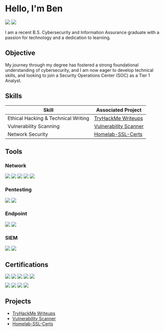# Hello, I'm Ben
<a href="https://www.linkedin.com/in/ben-werner1/"><img src="https://img.shields.io/badge/-LinkedIn-0072b1?&style=for-the-badge&logo=linkedin&logoColor=white" /></a>
<a href="https://tryhackme.com/p/ZephyrEx" target="_blank"><img src="https://img.shields.io/badge/-TryHackMe-003366?&style=for-the-badge&logo=TryHackMe&logoColor=white" /></a>

I am a recent B.S. Cybersecurity and Information Assurance graduate with a passion for technology and a dedication to learning.

## Objective

My journey through my degree has fostered a strong foundational understanding of cybersecurity, and I am now eager to develop technical skills, and looking to join a Security Operations Center (SOC) as a Tier 1 Analyst.

## Skills
| Skill                                         | Associated Project         |
|-----------------------------------------------|----------------------------|
| Ethical Hacking & Technical Writing        | <a href="https://github.com/Zephyr-C2/TryHackMe-Writeups">TryHackMe Writeups</a>|
| Vulnerability Scanning        | <a href="https://github.com/Zephyr-C2/Vulnerability-Scanner-Project">Vulnerability Scanner</a>|
| Network Security              | <a href="https://github.com/Zephyr-C2/Homelab-SSL-Certs">Homelab-SSL-Certs</a>| 

## Tools
### Network
<div>
    <img src="https://img.shields.io/badge/-Wireshark-1679A7?&style=for-the-badge&logo=Wireshark&logoColor=white" />
    <img src="https://img.shields.io/badge/-Nmap-214478?&style=for-the-badge&logo=nmap&logoColor=white" />
    <img src="https://img.shields.io/badge/OpenVAS-26A269?style=for-the-badge" />
    <img src="https://img.shields.io/badge/-Snort-E4002B?&style=for-the-badge&logo=snort&logoColor=white" />
    <img src="https://img.shields.io/badge/-Nginx_Proxy_Manager-009639?&style=for-the-badge&logo=nginx&logoColor=white" />
</div>

### Pentesting
<div>
    <img src="https://img.shields.io/badge/-Burp%20Suite-DE703C?&style=for-the-badge&logo=burp-suite&logoColor=white" />
    <img src="https://img.shields.io/badge/-Metasploit-1F1F2E?&style=for-the-badge" />
</div>

### Endpoint
<div>
    <img src="https://img.shields.io/badge/-Wazuh-0263DD?&style=for-the-badge&logo=Wazuh&logoColor=white" />
    <img src="https://img.shields.io/badge/-Sysinternals-00adef?&style=for-the-badge&logo=microsoft&logoColor=white" />
</div>

### SIEM
<div>
    <img src="https://img.shields.io/badge/-Splunk-FF6F00?&style=for-the-badge&logo=Splunk&logoColor=white" />
    <img src="https://img.shields.io/badge/-Elastic-005571?&style=for-the-badge&logo=Elastic&logoColor=white" />
</div>

## Certifications
<div>
<img src="https://img.shields.io/badge/-A%2B-FF0000?&style=for-the-badge&logo=CompTIA&logoColor=white" />
<img src="https://img.shields.io/badge/-Network%2B-FF0000?&style=for-the-badge&logo=CompTIA&logoColor=white" />
<img src="https://img.shields.io/badge/-Security%2B-FF0000?&style=for-the-badge&logo=CompTIA&logoColor=white" />
<img src="https://img.shields.io/badge/-CySA%2B-FF0000?&style=for-the-badge&logo=CompTIA&logoColor=white" />
<img src="https://img.shields.io/badge/-PenTest%2B-FF0000?&style=for-the-badge&logo=CompTIA&logoColor=white" />
</div>

<div style="margin-top:10px;">
  <img src="https://img.shields.io/badge/-SSCP-00358E?&style=for-the-badge&logo=ISC2&logoColor=white" />
  <img src="https://img.shields.io/badge/-SAL1-003366?&style=for-the-badge&logo=TryHackMe&logoColor=white" />
  <img src="https://img.shields.io/badge/-Linux%20Essentials-3333cc?&style=for-the-badge&logo=Linux&logoColor=white" />
  <img src="https://img.shields.io/badge/-ITIL%20Foundations-5C5C5C?&style=for-the-badge&logo=itil&logoColor=white" />
</div>

## Projects
- <a href="https://github.com/Zephyr-C2/TryHackMe-Writeups">TryHackMe Writeups</a>
- <a href="https://github.com/Zephyr-C2/Vulnerability-Scanner-Project">Vulnerability Scanner</a>
- <a href="https://github.com/Zephyr-C2/Homelab-SSL-Certs">Homelab-SSL-Certs</a>
